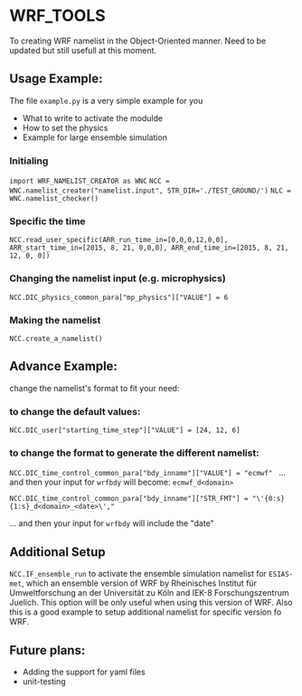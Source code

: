 # WRF_TOOLS

To creating WRF namelist in the Object-Oriented manner. 
Need to be updated but still usefull at this moment. 

## Usage Example:

The file `example.py` is a very simple example for you

 * What to write to activate the modulde
 * How to set the physics
 * Example for large ensemble simulation

### Initialing 
`import WRF_NAMELIST_CREATOR as WNC`
`NCC = WNC.namelist_creater("namelist.input", STR_DIR='./TEST_GROUND/')`
`NLC = WNC.namelist_checker()`

### Specific the time
`NCC.read_user_specific(ARR_run_time_in=[0,0,0,12,0,0], ARR_start_time_in=[2015, 8, 21, 0,0,0], ARR_end_time_in=[2015, 8, 21, 12, 0, 0])`

### Changing the namelist input (e.g. microphysics)
`NCC.DIC_physics_common_para["mp_physics"]["VALUE"] = 6`

### Making the namelist
`NCC.create_a_namelist()`

## Advance Example:
  change the namelist's format to fit your need:

### to change the default values:
  `NCC.DIC_user["starting_time_step"]["VALUE"] = [24, 12, 6] `

### to change the format to generate the different namelist:
  `NCC.DIC_time_control_common_para["bdy_inname"]["VALUE"] = "ecmwf" `
   ... and then your input for `wrfbdy` will become: `ecmwf_d<domain>`  

  `NCC.DIC_time_control_common_para["bdy_inname"]["STR_FMT"] = "\'{0:s}{1:s}_d<domain>_<date>\'," `

   ... and then your input for `wrfbdy` will include the "date"

## Additional Setup

   `NCC.IF_ensemble_run` to activate the ensemble simulation namelist for `ESIAS-met`, which an ensemble version of WRF by Rheinisches Institut für Umweltforschung an der Universität zu Köln and IEK-8 Forschungszentrum Juelich. 
   This option will be only useful when using this version of WRF. 
   Also this is a good example to setup additional namelist for specific version fo WRF. 

## Future plans:
 - Adding the support for yaml files
 - unit-testing

